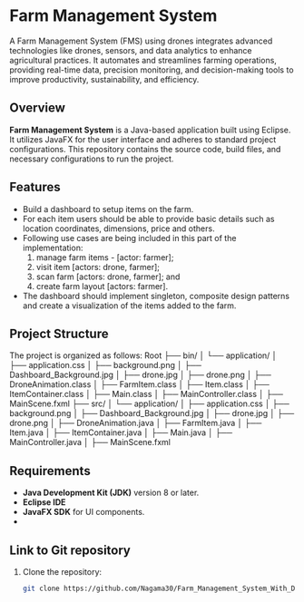 # Farm Management System

A Farm Management System (FMS) using drones integrates advanced technologies like drones, sensors, and data analytics to enhance agricultural practices. It automates and streamlines farming operations, providing real-time data, precision monitoring, and decision-making tools to improve productivity, sustainability, and efficiency.

## Overview
**Farm Management System** is a Java-based application built using Eclipse. It utilizes JavaFX for the user interface and adheres to standard project configurations. This repository contains the source code, build files, and necessary configurations to run the project.

## Features
- Build a dashboard to setup items on the farm.
- For each item users should be able to provide basic details such as location coordinates, dimensions, price and others.
- Following use cases are being included in this part of the implementation:
  1) manage farm items - [actor: farmer];
  2) visit item [actors: drone, farmer];
  3) scan farm [actors: drone, farmer]; and
  4) create farm layout [actors: farmer].
- The dashboard should implement singleton, composite design patterns and create a visualization of the items added to the farm.



## Project Structure
The project is organized as follows:
Root
├── bin/
│   └── application/
│       ├── application.css
│       ├── background.png
│       ├── Dashboard_Background.jpg
│       ├── drone.jpg
│       ├── drone.png
│       ├── DroneAnimation.class
│       ├── FarmItem.class
│       ├── Item.class
│       ├── ItemContainer.class
│       ├── Main.class
│       ├── MainController.class
│       ├── MainScene.fxml
├── src/
│   └── application/
│       ├── application.css
│       ├── background.png
│       ├── Dashboard_Background.jpg
│       ├── drone.jpg
│       ├── drone.png
│       ├── DroneAnimation.java
│       ├── FarmItem.java
│       ├── Item.java
│       ├── ItemContainer.java
│       ├── Main.java
│       ├── MainController.java
│       ├── MainScene.fxml

## Requirements
- **Java Development Kit (JDK)** version 8 or later.
- **Eclipse IDE**
- **JavaFX SDK** for UI components.
- 

## Link to Git repository
1. Clone the repository:
   ```bash
   git clone https://github.com/Nagama30/Farm_Management_System_With_Drone_Automation/tree/main

